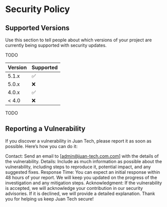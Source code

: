 # Security Policy

## Supported Versions

Use this section to tell people about which versions of your project are
currently being supported with security updates.

TODO

| Version | Supported          |
| ------- | ------------------ |
| 5.1.x   | :white_check_mark: |
| 5.0.x   | :x:                |
| 4.0.x   | :white_check_mark: |
| < 4.0   | :x:                |

TODO
## Reporting a Vulnerability
If you discover a vulnerability in Juan Tech, please report it as soon as possible. Here’s how you can do it:

Contact: Send an email to [admin@juan-tech.com.com] with the details of the vulnerability.
Details: Include as much information as possible about the vulnerability, including steps to reproduce it, potential impact, and any suggested fixes.
Response Time: You can expect an initial response within 48 hours of your report. We will keep you updated on the progress of the investigation and any mitigation steps.
Acknowledgment: If the vulnerability is accepted, we will acknowledge your contribution in our security advisories. If it is declined, we will provide a detailed explanation.
Thank you for helping us keep Juan Tech secure!
